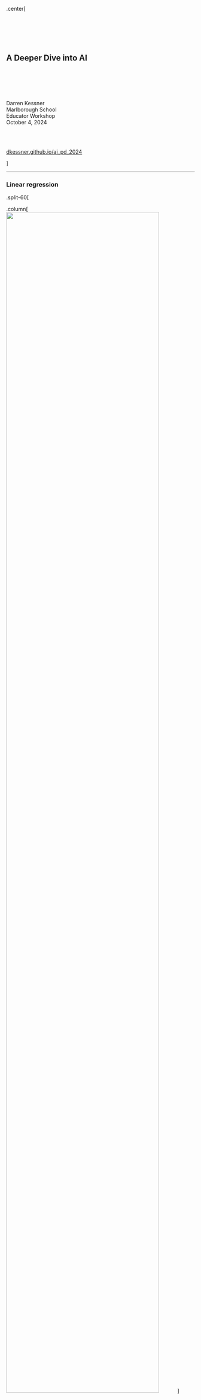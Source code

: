 
.center[

<br/>
<br/>
<br/>
<br/>


## A Deeper Dive into AI

<br/>
<br/>
<br/>
<br/>



Darren Kessner  
Marlborough School   
Educator Workshop  
October 4, 2024  

<br/>
<br/>

[dkessner.github.io/ai_pd_2024](http://dkessner.github.io/ai_pd_2024)  


]

---

### Linear regression


.split-60[

.column[
<img src="pix/linear_regression_0.jpg" width="90%"/>
]
.column[
__Data__  
x: input  
y: output  
]

]



---

### Linear regression

.split-60[

.column[
<img src="pix/linear_regression_1.jpg" width="90%"/>
]

.column[
__Data__  
x: input  
y: output  
  
__Model__  
line     
y = mx + b
  
__Parameters__   
m (slope)  
b (intercept)  

__Training / Learning__ 
finding the best parameters - 
minimizing a loss function

]
]


---

### Linear regression


.split-60[

.column[
<img src="pix/linear_regression_2.jpg" width="90%"/>
]

.column[
__Data__  
x: input  
y: output  
  
__Model__  
line     
y = mx + b
  
__Parameters__   
m (slope)  
b (intercept)  

__Training / Learning__ 
finding the best parameters - 
minimizing a loss function

__Overfitting__  
using too many parameters

]
]

---

### Training the model

.split-50[

.column[
<img src="pix/gradient_descent.png" width="90%"/>
]

.column[
__Train the model__  

&nbsp; = learn from data

&nbsp; = find best parameters  

&nbsp; = minimize loss function  

<br/>

__Gradient Descent__  

- give training data to model as input

- calculate gradient of loss function

- adjust parameters in the direction of the gradient

]
]


---

### Neural networks

.split-60[

.column[
<img src="pix/neuron.png" width="80%"/>
<br/>
<br/>
<img src="pix/artificial_neuron.png" width="80%"/>

<br/>
<br/>
<br/>
<small>
Image credits:
[1](https://commons.wikimedia.org/wiki/File:Neuron3.svg)
[2](https://commons.wikimedia.org/wiki/File:Artificial_neuron_structure.svg)
[3](https://commons.wikimedia.org/wiki/File:Colored_neural_network.svg)
</small>

]

.column[
<br/>
<img src="pix/neural_network.png" width="100%"/>
]

]

<br/>

---

### Neural networks 


.center[

<img src="pix/neural_network_composition.ppm" width="70%"/>

<br/>

__Neural network__   
composition of functions   
(linear transformations / matrix multiplication)

<br/>

__Backpropagation algorithm__  
calculation of gradient   
(chain rule)  

]

<small>
[Image credit](https://www.researchgate.net/figure/Example-of-simple-neural-network-architecture-with-linear-transformation-dense-layer-and_fig2_347965848)
</small>



---

### Computer vision

.split-50[

.column[
<img src="pix/cv_training.png" width="95%"/>
.center[__Training__]

<br/>
<br/>
<small>
Image credits:
[1](https://commons.wikimedia.org/wiki/File:Simplified_neural_network_training_example.svg)
[2](https://commons.wikimedia.org/wiki/File:Simplified_neural_network_training_example.svg)
</small>
]

.column[
<img src="pix/cv_prediction.png" width="95%"/>
.center[__Prediction__]
]

]

---

### Cosine similarity

.center[
<img src="pix/cosine.png" width="60%"/>
]

$$
\cos \theta = \dfrac{u \cdot v}{|u||v|}
$$



---

### Semantic embedding

.split-60[

.column[
<img src="pix/word_vectors.jpg" width="90%"/>

<br/>
<br/>
<small>
[Image credit](https://commons.wikimedia.org/wiki/File:Word_vector_illustration.jpg)
</small>

]

.column[
__Embedding__  

mapping of words to vectors in a high-dimensional vector space

__Semantic similarity__   

words with the same meaning have a higher
cosine similarity (shorter distance)


__Contextual embedding__

mapping of words depends on its context within a sentence

]

]


---

### Transformer architecture

<br/>

2017 (Google) "Attention is All you Need" introduces the transformer
architecture

<br/>
<br/>


- model trained for text translation

- contextualization of embeddings

- parallelization / scaling to handle a large amount of training data

- foundation model pre-training + downstream fine-tuning



---

### Transformers history

- 2017 (Google) "Attention is All you Need": introduces the transformer
  architecture

- 2018 (Google) Bidirectional encoder representations from transformers
  (BERT): large language model using transformers

- 2018 (OpenAI) "Improving Language Understanding by Generative
  Pre-Training": GPT-1 released, using transformer architecture,
  unsupervised pre-training, fine-tuning for downstream tasks

- 2019 (OpenAI) GPT-2 released (closed, no source code)

- 2020 (OpenAI) GPT-3 released

- 2022 (OpenAI) ChatGPT released

- 2023 (OpenAI) GPT-4 released

- 2022-2024 Google Gemini, Anthropic Claude, Meta Llama, BLOOM, lots of others


---

### Large Language Models (LLMs)

- contextualization of embeddings
- pre-trained on large body of text
- trained to predict hidden (BERT) or next (GPT) word

<br/>

GPT: Generative Pre-trained Transformer

.split-50[

.column[

Parameter counts

- GPT-1: 117 million
- BERT: 340 million
- GPT-2: 1.5 billion
- GPT-3: 175 billion
- BLOOM: 175 billion
- Llama 3.1: 405 billion
- Claude: 52 billion
- Claude 2-3: ?
- Gemini: ?
- GPT-4: ?
]

.column[
<img src="pix/ai_cost.png" width="80%"/>

<small>
Image: Economist Sep 19, 2024
</small>
]

]

---

### Applications

<br/>

Traditional
- audio analysis
- image analysis
- natural language processing

<br/>

Generative
- text generation
- image generation
- drug discovery


---

### Topics for STEM classes

- Linear regression

<br/>

- Linear algebra
    - vectors
    - dot product
    - matrix multiplication
    - linear transformations

<br/>

- Calculus 
    - derivatives
    - minimization / maximization of functions
        - Newton's method
    - multivariable functions
        - gradients
    - chain rule


---

### Thank you!

.center[

<br/>

<img src="pix/qr.png" width="30%"/>

<br/>

dkessner.github.io/ai_pd_2024

]







